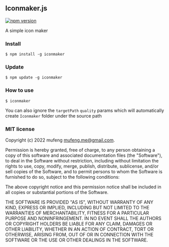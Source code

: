 Iconmaker.js
---

[![npm version](https://img.shields.io/npm/v/iconmaker.svg)](https://www.npmjs.com/package/iconmaker)

A simple icon maker

### Install

```shell
$ npm install -g iconmaker
```

### Update
```shell
$ npm update -g iconmaker
```

### How to use

```shell
$ iconmaker
```

You can also ignore the `targetPath` `quality` params which will automatically create `Iconmaker` folder under the source path

### MIT license

Copyright (c) 2022 mufeng <mufeng.me@gmail.com>.

Permission is hereby granted, free of charge, to any person obtaining a copy
of this software and associated documentation files (the &quot;Software&quot;), to deal
in the Software without restriction, including without limitation the rights
to use, copy, modify, merge, publish, distribute, sublicense, and/or sell
copies of the Software, and to permit persons to whom the Software is
furnished to do so, subject to the following conditions:

The above copyright notice and this permission notice shall be included in
all copies or substantial portions of the Software.

THE SOFTWARE IS PROVIDED &quot;AS IS&quot;, WITHOUT WARRANTY OF ANY KIND, EXPRESS OR
IMPLIED, INCLUDING BUT NOT LIMITED TO THE WARRANTIES OF MERCHANTABILITY,
FITNESS FOR A PARTICULAR PURPOSE AND NONINFRINGEMENT. IN NO EVENT SHALL THE
AUTHORS OR COPYRIGHT HOLDERS BE LIABLE FOR ANY CLAIM, DAMAGES OR OTHER
LIABILITY, WHETHER IN AN ACTION OF CONTRACT, TORT OR OTHERWISE, ARISING FROM,
OUT OF OR IN CONNECTION WITH THE SOFTWARE OR THE USE OR OTHER DEALINGS IN
THE SOFTWARE.
